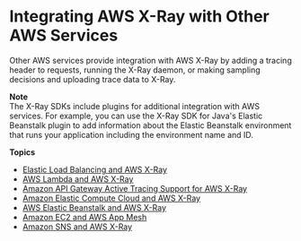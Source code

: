 # Integrating AWS X\-Ray with Other AWS Services<a name="xray-services"></a>

Other AWS services provide integration with AWS X\-Ray by adding a tracing header to requests, running the X\-Ray daemon, or making sampling decisions and uploading trace data to X\-Ray\.

**Note**  
The X\-Ray SDKs include plugins for additional integration with AWS services\. For example, you can use the X\-Ray SDK for Java's Elastic Beanstalk plugin to add information about the Elastic Beanstalk environment that runs your application including the environment name and ID\.

**Topics**
+ [Elastic Load Balancing and AWS X\-Ray](xray-services-elb.md)
+ [AWS Lambda and AWS X\-Ray](xray-services-lambda.md)
+ [Amazon API Gateway Active Tracing Support for AWS X\-Ray](xray-services-apigateway.md)
+ [Amazon Elastic Compute Cloud and AWS X\-Ray](xray-services-ec2.md)
+ [AWS Elastic Beanstalk and AWS X\-Ray](xray-services-beanstalk.md)
+ [Amazon EC2 and AWS App Mesh](xray-services-appmesh.md)
+ [Amazon SNS and AWS X\-Ray](xray-services-sns.md)
